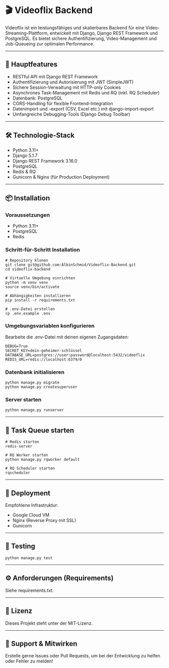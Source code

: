 # 🎬 Videoflix Backend

Videoflix ist ein leistungsfähiges und skalierbares Backend für eine Video-Streaming-Plattform, entwickelt mit Django, Django REST Framework und PostgreSQL. Es bietet sichere Authentifizierung, Video-Management und Job-Queueing zur optimalen Performance.

--- 

## 🚀 Hauptfeatures

- RESTful API mit Django REST Framework
- Authentifizierung und Autorisierung mit JWT (SimpleJWT)
- Sichere Session-Verwaltung mit HTTP-only Cookies
- Asynchrones Task-Management mit Redis und RQ (inkl. RQ Scheduler)
- Datenbank: PostgreSQL
- CORS-Handling für flexible Frontend-Integration
- Datenimport und -export (CSV, Excel etc.) mit django-import-export
- Umfangreiche Debugging-Tools (Django Debug Toolbar)

---

## 🛠️ Technologie-Stack

- Python 3.11+
- Django 5.1.7
- Django REST Framework 3.16.0
- PostgreSQL
- Redis & RQ
- Gunicorn & Nginx (für Production Deployment)

---

## 📦 Installation

### Voraussetzungen
 
  - Python 3.11+
  - PostgreSQL 
  - Redis

  ### Schritt-für-Schritt Installation

  ```
  # Repository klonen
  git clone git@github.com:AlbinSchmid/Videoflix-Backend.git
  cd videoflix-backend

  # Virtuelle Umgebung einrichten
  python -m venv venv
  source venv/bin/activate

  # Abhängigkeiten installieren
  pip install -r requirements.txt

  # .env-Datei erstellen
  cp .env.example .env
  ```

  ### Umgebungsvariablen konfigurieren

  Bearbeite die .env-Datei mit deinen eigenen Zugangsdaten:

  ```
  DEBUG=True
  SECRET_KEY=dein-geheimer-schlüssel
  DATABASE_URL=postgres://user:password@localhost:5432/videoflix
  REDIS_URL=redis://localhost:6379/0
  ```

  ### Datenbank initialisieren

  ```
  python manage.py migrate
  python manage.py createsuperuser
  ```

  ### Server starten

  ```
  python manage.py runserver
  ```

---

## 🚧 Task Queue starten

```
# Redis starten
redis-server

# RQ Worker starten
python manage.py rqworker default

# RQ Scheduler starten
rqscheduler
```

---

## 🔐 Deployment

Empfohlene Infrastruktur:

- Google Cloud VM
- Nginx (Reverse Proxy mit SSL)
- Gunicorn

--- 

## 🧪 Testing

```
python manage.py test
```

--- 

## ⚙️ Anforderungen (Requirements)

Siehe requirements.txt.

--- 

## 📄 Lizenz

Dieses Projekt steht unter der MIT-Lizenz.

---

## 🙋 Support & Mitwirken

Erstelle gerne Issues oder Pull Requests, um bei der Entwicklung zu helfen oder Fehler zu melden!
